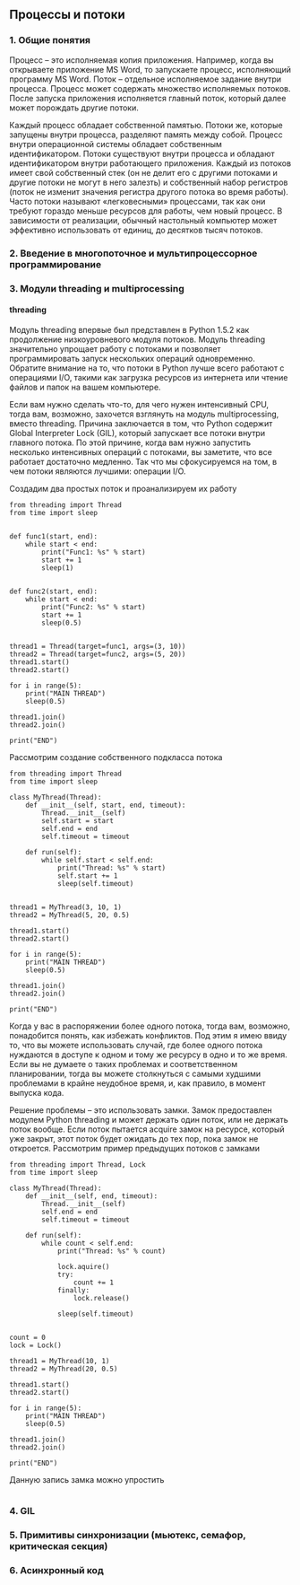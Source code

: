 ## Процессы и потоки
### 1. Общие понятия
Процесс – это исполняемая копия приложения. Например, когда вы открываете приложение MS Word, то запускаете процесс, исполняющий программу MS Word. Поток – отдельное исполняемое задание внутри процесса. Процесс может содержать множество исполняемых потоков. После запуска приложения исполняется главный поток, который далее может порождать другие потоки.

Каждый процесс обладает собственной памятью. Потоки же, которые запущены внутри процесса, разделяют память между собой. Процесс внутри операционной системы обладает собственным идентификатором. Потоки существуют внутри процесса и обладают идентификатором внутри работающего приложения. Каждый из потоков имеет свой собственный стек (он не делит его с другими потоками и другие потоки не могут в него залезть) и собственный набор регистров (поток не изменит значения регистра другого потока во время работы). Часто потоки называют «легковесными» процессами, так как они требуют гораздо меньше ресурсов для работы, чем новый процесс. В зависимости от реализации, обычный настольный компьютер может эффективно использовать от единиц, до десятков тысяч потоков.
### 2. Введение в многопоточное и мультипроцессорное программирование
### 3. Модули threading и multiprocessing
#### threading
Модуль threading впервые был представлен в Python 1.5.2 как продолжение низкоуровневого модуля потоков. Модуль threading значительно упрощает работу с потоками и позволяет программировать запуск нескольких операций одновременно. Обратите внимание на то, что потоки в Python лучше всего работают с операциями I/O, такими как загрузка ресурсов из интернета или чтение файлов и папок на вашем компьютере.

Если вам нужно сделать что-то, для чего нужен интенсивный CPU, тогда вам, возможно, захочется взглянуть на модуль multiprocessing, вместо threading. Причина заключается в том, что Python содержит Global Interpreter Lock (GIL), который запускает все потоки внутри главного потока. По этой причине, когда вам нужно запустить несколько интенсивных операций с потоками, вы заметите, что все работает достаточно медленно. Так что мы сфокусируемся на том, в чем потоки являются лучшими: операции I/O.

Создадим два простых поток и проанализируем их работу
```python3
from threading import Thread
from time import sleep


def func1(start, end):
    while start < end:
        print("Func1: %s" % start)
        start += 1
        sleep(1)


def func2(start, end):
    while start < end:
        print("Func2: %s" % start)
        start += 1
        sleep(0.5)


thread1 = Thread(target=func1, args=(3, 10))
thread2 = Thread(target=func2, args=(5, 20))
thread1.start()
thread2.start()

for i in range(5):
    print("MAIN THREAD")
    sleep(0.5)

thread1.join()
thread2.join()

print("END")
```
Рассмотрим создание собственного подкласса потока
```python3
from threading import Thread
from time import sleep

class MyThread(Thread):
    def __init__(self, start, end, timeout):
        Thread.__init__(self)
        self.start = start
        self.end = end
        self.timeout = timeout

    def run(self):
        while self.start < self.end:
            print("Thread: %s" % start)
            self.start += 1
            sleep(self.timeout)


thread1 = MyThread(3, 10, 1)
thread2 = MyThread(5, 20, 0.5)

thread1.start()
thread2.start()

for i in range(5):
    print("MAIN THREAD")
    sleep(0.5)

thread1.join()
thread2.join()

print("END")
```
Когда у вас в распоряжении более одного потока, тогда вам, возможно, понадобится понять, как избежать конфликтов. Под этим я имею ввиду то, что вы можете использовать случай, где более одного потока нуждаются в доступе к одном и тому же ресурсу в одно и то же время. Если вы не думаете о таких проблемах и соответственном планировании, тогда вы можете столкнуться с самыми худшими проблемами в крайне неудобное время, и, как правило, в момент выпуска кода.

Решение проблемы – это использовать замки. Замок предоставлен модулем Python threading и может держать один поток, или не держать поток вообще. Если поток пытается acquire замок на ресурсе, который уже закрыт, этот поток будет ожидать до тех пор, пока замок не откроется.
Рассмотрим пример предыдущих потоков с замками
```python3
from threading import Thread, Lock
from time import sleep

class MyThread(Thread):
    def __init__(self, end, timeout):
        Thread.__init__(self)
        self.end = end
        self.timeout = timeout

    def run(self):
        while count < self.end:
            print("Thread: %s" % count)
            
            lock.aquire()
            try:
                count += 1
            finally:
                lock.release()
            
            sleep(self.timeout)


count = 0
lock = Lock()

thread1 = MyThread(10, 1)
thread2 = MyThread(20, 0.5)

thread1.start()
thread2.start()

for i in range(5):
    print("MAIN THREAD")
    sleep(0.5)

thread1.join()
thread2.join()

print("END")
```
Данную запись замка можно упростить
```python3

```

### 4. GIL
### 5. Примитивы синхронизации (мьютекс, семафор, критическая секция)
### 6. Асинхронный код